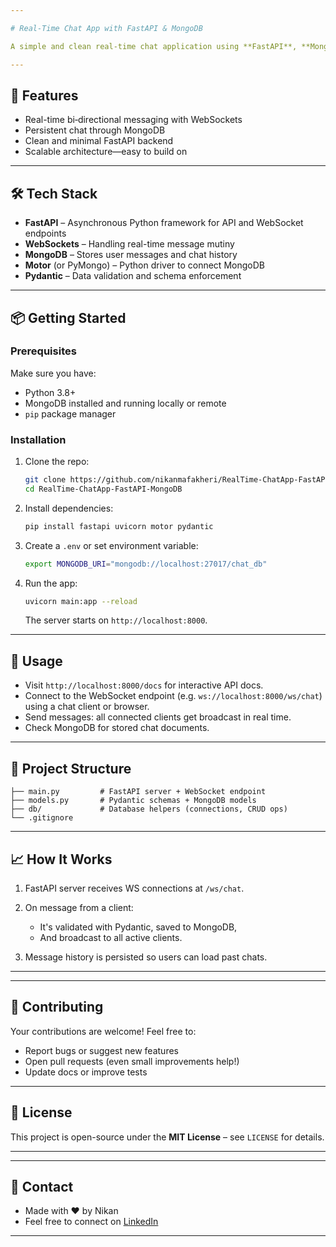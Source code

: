 ```yaml
---

# Real-Time Chat App with FastAPI & MongoDB

A simple and clean real-time chat application using **FastAPI**, **MongoDB**, and **WebSockets** to let multiple users send and receive messages live.

---
```


## 🚀 Features

* Real-time bi‑directional messaging with WebSockets
* Persistent chat through MongoDB
* Clean and minimal FastAPI backend
* Scalable architecture—easy to build on

---

## 🛠️ Tech Stack

* **FastAPI** – Asynchronous Python framework for API and WebSocket endpoints
* **WebSockets** – Handling real-time message mutiny
* **MongoDB** – Stores user messages and chat history
* **Motor** (or PyMongo) – Python driver to connect MongoDB
* **Pydantic** – Data validation and schema enforcement

---

## 📦 Getting Started

### Prerequisites

Make sure you have:

* Python 3.8+
* MongoDB installed and running locally or remote
* `pip` package manager

### Installation

1. Clone the repo:

   ```bash
   git clone https://github.com/nikanmafakheri/RealTime-ChatApp-FastAPI-MongoDB.git
   cd RealTime-ChatApp-FastAPI-MongoDB
   ```

2. Install dependencies:

   ```bash
   pip install fastapi uvicorn motor pydantic
   ```

3. Create a `.env` or set environment variable:

   ```bash
   export MONGODB_URI="mongodb://localhost:27017/chat_db"
   ```

4. Run the app:

   ```bash
   uvicorn main:app --reload
   ```

   The server starts on `http://localhost:8000`.

---

## 💬 Usage

* Visit `http://localhost:8000/docs` for interactive API docs.
* Connect to the WebSocket endpoint (e.g. `ws://localhost:8000/ws/chat`) using a chat client or browser.
* Send messages: all connected clients get broadcast in real time.
* Check MongoDB for stored chat documents.

---

## 📂 Project Structure

```
├── main.py         # FastAPI server + WebSocket endpoint
├── models.py       # Pydantic schemas + MongoDB models
├── db/             # Database helpers (connections, CRUD ops)
└── .gitignore
```

---

## 📈 How It Works

1. FastAPI server receives WS connections at `/ws/chat`.
2. On message from a client:

   * It's validated with Pydantic, saved to MongoDB,
   * And broadcast to all active clients.
3. Message history is persisted so users can load past chats.

---

---

## 🙌 Contributing

Your contributions are welcome! Feel free to:

* Report bugs or suggest new features
* Open pull requests (even small improvements help!)
* Update docs or improve tests

---

## 📄 License

This project is open-source under the **MIT License** – see `LICENSE` for details.

---

---
## 🔗 Contact
- Made with ❤️ by Nikan
- Feel free to connect on [LinkedIn](www.linkedin.com/in/nikanmafakheri)
---

